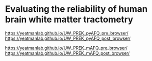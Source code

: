 # Evaluating the reliability of human brain white matter tractometry

https://yeatmanlab.github.io/UW_PREK_pyAFQ_pre_browser/
https://yeatmanlab.github.io/UW_PREK_pyAFQ_post_browser/

https://yeatmanlab.github.io/UW_PREK_mAFQ_pre_browser/
https://yeatmanlab.github.io/UW_PREK_mAFQ_post_browser/
